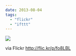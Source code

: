 ```yaml
---
date: 2013-08-04
tags: 
  - "flickr"
  - "ifttt"
---
```


![](http://farm4.staticflickr.com/3804/9439473538_11f9057335_b.jpg)  

  
  
via Flickr http://flic.kr/p/fo8LBL
